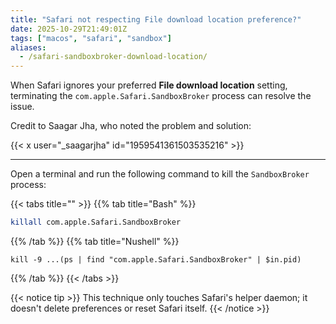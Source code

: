 ```yaml
---
title: "Safari not respecting File download location preference?"
date: 2025-10-29T21:49:01Z
tags: ["macos", "safari", "sandbox"]
aliases:
  - /safari-sandboxbroker-download-location/
---
```


When Safari ignores your preferred **File download location** setting, terminating the `com.apple.Safari.SandboxBroker` process can resolve the issue.

<!--more-->

Credit to Saagar Jha, who noted the problem and solution:

{{< x user="_saagarjha" id="1959541361503535216" >}}

----

Open a terminal and run the following command to kill the `SandboxBroker` process:

{{< tabs title="" >}}
{{% tab title="Bash" %}}
```sh
killall com.apple.Safari.SandboxBroker
```
{{% /tab %}}
{{% tab title="Nushell" %}}
```nushell
kill -9 ...(ps | find "com.apple.Safari.SandboxBroker" | $in.pid)
```
{{% /tab %}}
{{< /tabs >}}

{{< notice tip >}}
This technique only touches Safari's helper daemon; it doesn't delete preferences or reset Safari itself.
{{< /notice >}}
